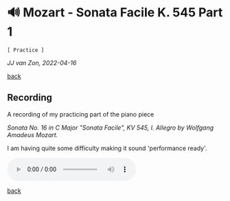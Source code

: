 🔊 Mozart - Sonata Facile K. 545 Part 1 
=======================================

`[ Practice ]`

*JJ van Zon, 2022-04-16*

[back](../README.md)

Recording
---------

A recording of my practicing part of the piano piece

*Sonata No. 16 in C Major "Sonata Facile", KV 545, I. Allegro by Wolfgang Amadeus Mozart.*

I am having quite some difficulty making it sound 'performance ready'.

<audio controls autoplay>
  <source src="mozart-sonata-facile-part-1-2nd-half-recording-320kbps.mp3" type="audio/mpeg">
  Your browser does not support the audio element. <a href="mozart-sonata-facile-part-1-2nd-half-recording-320kbps.mp3" download>Download file</a>
</audio>

[back](../README.md)